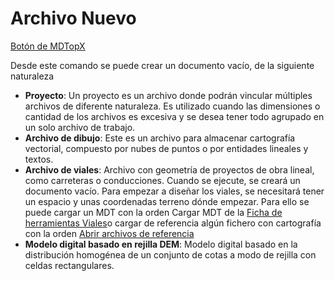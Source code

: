 # Archivo Nuevo

[ Botón de MDTopX](../introduccion/boton-de-mdtopx.md)

Desde este comando se puede crear un documento vacío, de la siguiente naturaleza

* **Proyecto**: Un proyecto es un archivo donde podrán vincular múltiples archivos de diferente naturaleza. Es utilizado cuando las dimensiones o cantidad de los archivos es excesiva y se desea tener todo agrupado en un solo archivo de trabajo.
* **Archivo de dibujo**: Este es un archivo para almacenar cartografía vectorial, compuesto por nubes de puntos o por entidades lineales y textos.
* **Archivo de viales**: Archivo con geometría de proyectos de obra lineal, como carreteras o conducciones. Cuando se ejecute, se creará un documento vacío. Para empezar a diseñar los viales, se necesitará tener un espacio y unas coordenadas terreno dónde empezar. Para ello se puede cargar un MDT con la orden Cargar MDT de la [Ficha de herramientas Viales](../fichas-de-herramientas/ficha-de-herramientas-viales/)o cargar de referencia algún fichero con cartografía con la orden [Abrir archivos de referencia](/mdtopx/operaciones-con-archivos/abrir-archivos-de-referencia.md)
* **Modelo digital basado en rejilla DEM**: Modelo digital basado en la distribución homogénea de un conjunto de cotas a modo de rejilla con celdas rectangulares.

